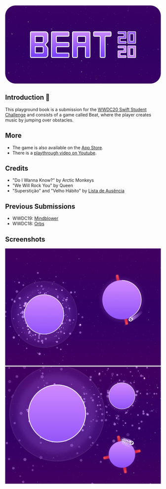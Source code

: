 ![BeatBanner](Banner.png) 

## Introduction 👋
This playground book is a submission for the [WWDC20 Swift Student Challenge](https://developer.apple.com/wwdc20/swift-student-challenge/) and consists of a game called Beat, where the player creates music by jumping over obstacles.

## More
- The game is also available on the [App Store](https://apps.apple.com/br/app/beat-a-musical-journey/id1514160330).
- There is a [playthrough video on Youtube](https://youtu.be/ayVB08sXtZY).

## Credits
- "Do I Wanna Know?" by Arctic Monkeys
- "We Will Rock You" by Queen
- "Superstição" and "Velho Hábito" by [Lista de Ausência](https://open.spotify.com/artist/5LLCiTzGrCPbcCZBGBqubv)

## Previous Submissions
- WWDC19: [Mindblower](https://github.com/renanmagagnin/mindblower-wwdc19)
- WWDC18: [Orbs](https://github.com/renanmagagnin/orbs-wwdc18)

## Screenshots
![Screenshot1](Screenshot1.jpg)
![Screenshot2](Screenshot2.jpg)
